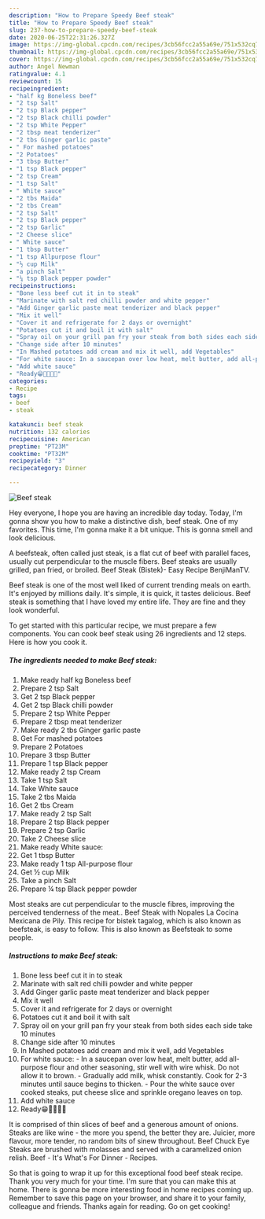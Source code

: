 ```yaml
---
description: "How to Prepare Speedy Beef steak"
title: "How to Prepare Speedy Beef steak"
slug: 237-how-to-prepare-speedy-beef-steak
date: 2020-06-25T22:31:26.327Z
image: https://img-global.cpcdn.com/recipes/3cb56fcc2a55a69e/751x532cq70/beef-steak-recipe-main-photo.jpg
thumbnail: https://img-global.cpcdn.com/recipes/3cb56fcc2a55a69e/751x532cq70/beef-steak-recipe-main-photo.jpg
cover: https://img-global.cpcdn.com/recipes/3cb56fcc2a55a69e/751x532cq70/beef-steak-recipe-main-photo.jpg
author: Angel Newman
ratingvalue: 4.1
reviewcount: 15
recipeingredient:
- "half kg Boneless beef"
- "2 tsp Salt"
- "2 tsp Black pepper"
- "2 tsp Black chilli powder"
- "2 tsp White Pepper"
- "2 tbsp meat tenderizer"
- "2 tbs Ginger garlic paste"
- " For mashed potatoes"
- "2 Potatoes"
- "3 tbsp Butter"
- "1 tsp Black pepper"
- "2 tsp Cream"
- "1 tsp Salt"
- " White sauce"
- "2 tbs Maida"
- "2 tbs Cream"
- "2 tsp Salt"
- "2 tsp Black pepper"
- "2 tsp Garlic"
- "2 Cheese slice"
- " White sauce"
- "1 tbsp Butter"
- "1 tsp Allpurpose flour"
- "½ cup Milk"
- "a pinch Salt"
- "¼ tsp Black pepper powder"
recipeinstructions:
- "Bone less beef cut it in to steak"
- "Marinate with salt red chilli powder and white pepper"
- "Add Ginger garlic paste meat tenderizer and black pepper"
- "Mix it well"
- "Cover it and refrigerate for 2 days or overnight"
- "Potatoes cut it and boil it with salt"
- "Spray oil on your grill pan fry your steak from both sides each side take 10 minutes"
- "Change side after 10 minutes"
- "In Mashed potatoes add cream and mix it well, add Vegetables"
- "For white sauce: In a saucepan over low heat, melt butter, add all-purpose flour and other seasoning, stir well with wire whisk. Do not allow it to brown.  Gradually add milk, whisk constantly. Cook for 2-3 minutes until sauce begins to thicken. Pour the white sauce over cooked steaks, put cheese slice and sprinkle oregano leaves on top."
- "Add white sauce"
- "Ready😁💖💖🥰🥰"
categories:
- Recipe
tags:
- beef
- steak

katakunci: beef steak 
nutrition: 132 calories
recipecuisine: American
preptime: "PT23M"
cooktime: "PT32M"
recipeyield: "3"
recipecategory: Dinner

---
```



![Beef steak](https://img-global.cpcdn.com/recipes/3cb56fcc2a55a69e/751x532cq70/beef-steak-recipe-main-photo.jpg)

Hey everyone, I hope you are having an incredible day today. Today, I'm gonna show you how to make a distinctive dish, beef steak. One of my favorites. This time, I'm gonna make it a bit unique. This is gonna smell and look delicious.

A beefsteak, often called just steak, is a flat cut of beef with parallel faces, usually cut perpendicular to the muscle fibers. Beef steaks are usually grilled, pan fried, or broiled. Beef Steak (Bistek)- Easy Recipe BenjiManTV.

Beef steak is one of the most well liked of current trending meals on earth. It's enjoyed by millions daily. It's simple, it is quick, it tastes delicious. Beef steak is something that I have loved my entire life. They are fine and they look wonderful.


To get started with this particular recipe, we must prepare a few components. You can cook beef steak using 26 ingredients and 12 steps. Here is how you cook it.

<!--inarticleads1-->

##### The ingredients needed to make Beef steak:

1. Make ready half kg Boneless beef
1. Prepare 2 tsp Salt
1. Get 2 tsp Black pepper
1. Get 2 tsp Black chilli powder
1. Prepare 2 tsp White Pepper
1. Prepare 2 tbsp meat tenderizer
1. Make ready 2 tbs Ginger garlic paste
1. Get  For mashed potatoes
1. Prepare 2 Potatoes
1. Prepare 3 tbsp Butter
1. Prepare 1 tsp Black pepper
1. Make ready 2 tsp Cream
1. Take 1 tsp Salt
1. Take  White sauce
1. Take 2 tbs Maida
1. Get 2 tbs Cream
1. Make ready 2 tsp Salt
1. Prepare 2 tsp Black pepper
1. Prepare 2 tsp Garlic
1. Take 2 Cheese slice
1. Make ready  White sauce:
1. Get 1 tbsp Butter
1. Make ready 1 tsp All-purpose flour
1. Get ½ cup Milk
1. Take a pinch Salt
1. Prepare ¼ tsp Black pepper powder


Most steaks are cut perpendicular to the muscle fibres, improving the perceived tenderness of the meat.. Beef Steak with Nopales La Cocina Mexicana de Pily. This recipe for bistek tagalog, which is also known as beefsteak, is easy to follow. This is also known as Beefsteak to some people. 

<!--inarticleads2-->

##### Instructions to make Beef steak:

1. Bone less beef cut it in to steak
1. Marinate with salt red chilli powder and white pepper
1. Add Ginger garlic paste meat tenderizer and black pepper
1. Mix it well
1. Cover it and refrigerate for 2 days or overnight
1. Potatoes cut it and boil it with salt
1. Spray oil on your grill pan fry your steak from both sides each side take 10 minutes
1. Change side after 10 minutes
1. In Mashed potatoes add cream and mix it well, add Vegetables
1. For white sauce: - In a saucepan over low heat, melt butter, add all-purpose flour and other seasoning, stir well with wire whisk. Do not allow it to brown.  - Gradually add milk, whisk constantly. Cook for 2-3 minutes until sauce begins to thicken. - Pour the white sauce over cooked steaks, put cheese slice and sprinkle oregano leaves on top.
1. Add white sauce
1. Ready😁💖💖🥰🥰


It is comprised of thin slices of beef and a generous amount of onions. Steaks are like wine - the more you spend, the better they are. Juicier, more flavour, more tender, no random bits of sinew throughout. Beef Chuck Eye Steaks are brushed with molasses and served with a caramelized onion relish. Beef - It&#39;s What&#39;s For Dinner - Recipes. 

So that is going to wrap it up for this exceptional food beef steak recipe. Thank you very much for your time. I'm sure that you can make this at home. There is gonna be more interesting food in home recipes coming up. Remember to save this page on your browser, and share it to your family, colleague and friends. Thanks again for reading. Go on get cooking!
